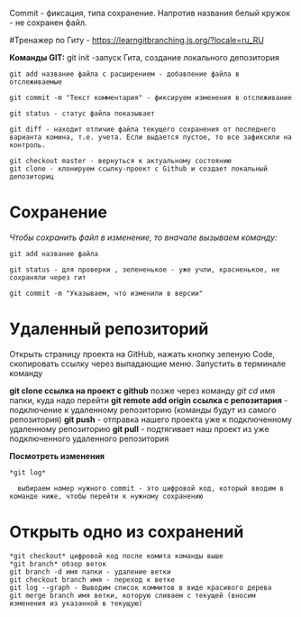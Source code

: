 Commit - фиксация, типа сохранение. Напротив названия белый кружок - не сохранен файл.

#Тренажер по  Гиту - https://learngitbranching.js.org/?locale=ru_RU

**Команды GIT:**
    git init -запуск Гита, создание локального депозитория

    git add название файла с расширением - добавление файла в отслеживаемые

    git commit -m "Текст комментария" - фиксируем изменения в отслеживание

    git status - статус файла показывает

    git diff - находит отличие файла текущего сохранения от последнего варианта комина, т.е. учета. Если выдается пустое, то все зафиксили на контроль. 

    git checkout master - вернуться к актуальному состоянию
    git clone - клонируем ссылку-проект с Github и создает локальный депозиториц


# Сохранение
*Чтобы сохранить файл в изменение, то вначале вызываем команду:*

    git add название файла

    git status - для проверки , зелененькое - уже учли, красненькое, не сохраняли через гит

    git commit -m "Указываем, что изменили в версии"

# Удаленный репозиторий
Открыть страницу проекта на GitHub, нажать кнопку зеленую Code, скопировать ссылку через выпадающие меню.
Запустить в терминале команду 

**git clone ссылка на проект с github**
позже через команду *git cd* имя папки, куда надо перейти
**git remote add origin ссылка с репозитария** - подключение к удаленному репозиторию (команды будут из самого репозитория)
**git push** - отправка нашего проекта уже к подключенному удаленному репозиторию
**git pull** - подтягивает наш проект из уже подключенного удаленного репозитория


**Посмотреть изменения**

    *git log*

      выбираем номер нужного commit - это цифровой код, который вводим в команде ниже, чтобы перейти к нужному сохранению

# Открыть одно из сохранений
    *git checkout* цифровой код после комита команды выше   
    *git branch* обзор веток
    git branch -d имя папки - удаление ветки
    git checkout branch имя - переход к ветке
    git log --graph - Выводим список коммитов в виде красивого дерева
    git merge branch имя ветки, которую сливаем с текущей (вносим изменения из указанной в текущую)

   

